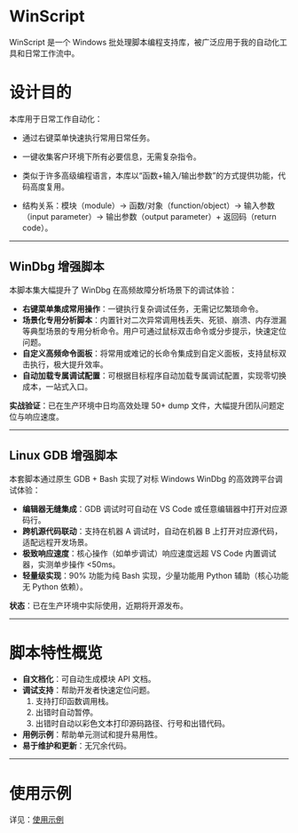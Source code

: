 # WinScript

WinScript 是一个 Windows 批处理脚本编程支持库，被广泛应用于我的自动化工具和日常工作流中。

# 设计目的

本库用于日常工作自动化：

- 通过右键菜单快速执行常用日常任务。
- 一键收集客户环境下所有必要信息，无需复杂指令。

- 类似于许多高级编程语言，本库以“函数+输入/输出参数”的方式提供功能，代码高度复用。

- 结构关系：模块（module）→ 函数/对象（function/object）→ 输入参数（input parameter）→ 输出参数（output parameter）+ 返回码（return code）。

---

## WinDbg 增强脚本

本脚本集大幅提升了 WinDbg 在高频故障分析场景下的调试体验：

- **右键菜单集成常用操作**：一键执行复杂调试任务，无需记忆繁琐命令。
- **场景化专用分析脚本**：内置针对二次异常调用栈丢失、死锁、崩溃、内存泄漏等典型场景的专用分析命令。用户可通过鼠标双击命令或分步提示，快速定位问题。
- **自定义高频命令面板**：将常用或难记的长命令集成到自定义面板，支持鼠标双击执行，极大提升效率。
- **自动加载专属调试配置**：可根据目标程序自动加载专属调试配置，实现零切换成本，一站式入口。

**实战验证**：已在生产环境中日均高效处理 50+ dump 文件，大幅提升团队问题定位与响应速度。

---

## Linux GDB 增强脚本

本套脚本通过原生 GDB + Bash 实现了对标 Windows WinDbg 的高效跨平台调试体验：

- **编辑器无缝集成**：GDB 调试时可自动在 VS Code 或任意编辑器中打开对应源码行。
- **跨机源代码联动**：支持在机器 A 调试时，自动在机器 B 上打开对应源代码，适配远程开发场景。
- **极致响应速度**：核心操作（如单步调试）响应速度远超 VS Code 内置调试器，实测单步操作 <50ms。
- **轻量级实现**：90% 功能为纯 Bash 实现，少量功能用 Python 辅助（核心功能无 Python 依赖）。

**状态**：已在生产环境中实际使用，近期将开源发布。

---

# 脚本特性概览

- **自文档化**：可自动生成模块 API 文档。
- **调试支持**：帮助开发者快速定位问题。
    1. 支持打印函数调用栈。
    2. 出错时自动暂停。
    3. 出错时自动以彩色文本打印源码路径、行号和出错代码。
- **用例示例**：帮助单元测试和提升易用性。
- **易于维护和更新**：无冗余代码。

---

# 使用示例

详见：[使用示例](https://github.com/ShenXiaolong1976/WinScript/tree/master/common/userCases)
